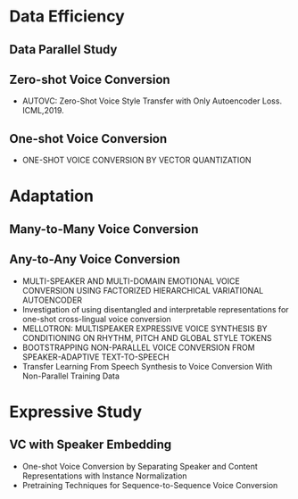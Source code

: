 
# Data Efficiency
## Data Parallel Study


## Zero-shot Voice Conversion
- AUTOVC: Zero-Shot Voice Style Transfer with Only Autoencoder Loss. ICML,2019.

## One-shot Voice Conversion
- ONE-SHOT VOICE CONVERSION BY VECTOR QUANTIZATION



# Adaptation
## Many-to-Many Voice Conversion



## Any-to-Any Voice Conversion
- MULTI-SPEAKER AND MULTI-DOMAIN EMOTIONAL VOICE CONVERSION USING FACTORIZED HIERARCHICAL VARIATIONAL AUTOENCODER
- Investigation of using disentangled and interpretable representations for one-shot cross-lingual voice conversion
- MELLOTRON: MULTISPEAKER EXPRESSIVE VOICE SYNTHESIS BY CONDITIONING ON RHYTHM, PITCH AND GLOBAL STYLE TOKENS
- BOOTSTRAPPING NON-PARALLEL VOICE CONVERSION FROM SPEAKER-ADAPTIVE TEXT-TO-SPEECH
- Transfer Learning From Speech Synthesis to Voice Conversion With Non-Parallel Training Data

# Expressive Study 
## VC with Speaker Embedding
- One-shot Voice Conversion by Separating Speaker and Content Representations with Instance Normalization
- Pretraining Techniques for Sequence-to-Sequence Voice Conversion
